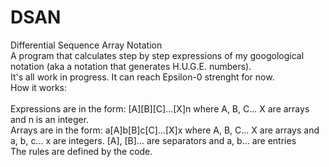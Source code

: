 # DSAN
Differential Sequence Array Notation<br>
A program that calculates step by step expressions of my googological notation (aka a notation that generates H.U.G.E. numbers).<br>
It's all work in progress. It can reach Epsilon-0 strenght for now.<br>
How it works:<br><br>
Expressions are in the form: [A][B][C]...[X]n where A, B, C... X are arrays and n is an integer.<br>
Arrays are in the form: a[A]b[B]c[C]...[X]x where A, B, C... X are arrays and a, b, c... x are integers. [A], [B]... are separators and a, b... are entries<br>
The rules are defined by the code.
